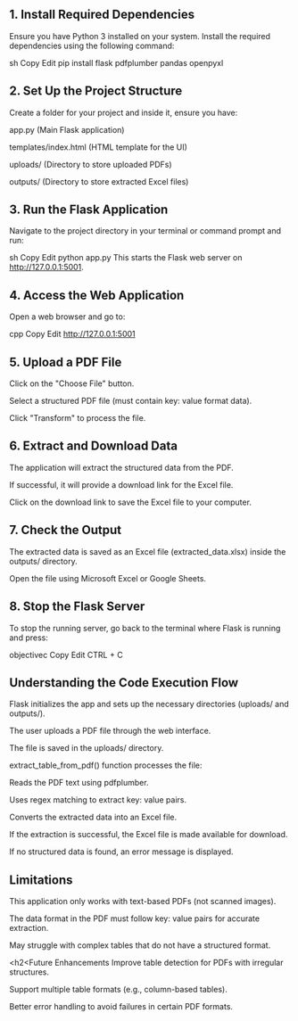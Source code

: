  <h2>1. Install Required Dependencies</h2>
Ensure you have Python 3 installed on your system. Install the required dependencies using the following command:

sh
Copy
Edit
pip install flask pdfplumber pandas openpyxl
<h2>2. Set Up the Project Structure</h2>
Create a folder for your project and inside it, ensure you have:

app.py (Main Flask application)

templates/index.html (HTML template for the UI)

uploads/ (Directory to store uploaded PDFs)

outputs/ (Directory to store extracted Excel files)

<h2>3. Run the Flask Application</h2>
Navigate to the project directory in your terminal or command prompt and run:

sh
Copy
Edit
python app.py
This starts the Flask web server on http://127.0.0.1:5001.

<h2>4. Access the Web Application</h2>
Open a web browser and go to:

cpp
Copy
Edit
http://127.0.0.1:5001
<h2>5. Upload a PDF File</h2>
Click on the "Choose File" button.

Select a structured PDF file (must contain key: value format data).

Click "Transform" to process the file.

<h2>6. Extract and Download Data</h2>
The application will extract the structured data from the PDF.

If successful, it will provide a download link for the Excel file.

Click on the download link to save the Excel file to your computer.

<h2>7. Check the Output</h2>
The extracted data is saved as an Excel file (extracted_data.xlsx) inside the outputs/ directory.

Open the file using Microsoft Excel or Google Sheets.

<h2>8. Stop the Flask Server</h2>
To stop the running server, go back to the terminal where Flask is running and press:

objectivec
Copy
Edit
CTRL + C
<h2>Understanding the Code Execution Flow</h2>
Flask initializes the app and sets up the necessary directories (uploads/ and outputs/).

The user uploads a PDF file through the web interface.

The file is saved in the uploads/ directory.

extract_table_from_pdf() function processes the file:

Reads the PDF text using pdfplumber.

Uses regex matching to extract key: value pairs.

Converts the extracted data into an Excel file.

If the extraction is successful, the Excel file is made available for download.

If no structured data is found, an error message is displayed.

<h2>Limitations</h2>
This application only works with text-based PDFs (not scanned images).

The data format in the PDF must follow key: value pairs for accurate extraction.

May struggle with complex tables that do not have a structured format.

<h2<Future Enhancements</h2>
Improve table detection for PDFs with irregular structures.

Support multiple table formats (e.g., column-based tables).

Better error handling to avoid failures in certain PDF formats.
